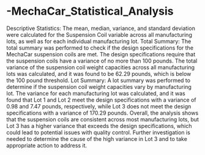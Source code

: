 # -MechaCar_Statistical_Analysis
Descriptive Statistics:
The mean, median, variance, and standard deviation were calculated for the Suspension Coil variable across all manufacturing lots, as well as for each individual manufacturing lot.
Total Summary: The total summary was performed to check if the design specifications for the MechaCar suspension coils are met. The design specifications require that the suspension coils have a variance of no more than 100 pounds. The total variance of the suspension coil weight capacities across all manufacturing lots was calculated, and it was found to be 62.29 pounds, which is below the 100 pound threshold.
Lot Summary: A lot summary was performed to determine if the suspension coil weight capacities vary by manufacturing lot. The variance for each manufacturing lot was calculated, and it was found that Lot 1 and Lot 2 meet the design specifications with a variance of 0.98 and 7.47 pounds, respectively, while Lot 3 does not meet the design specifications with a variance of 170.29 pounds.
Overall, the analysis shows that the suspension coils are consistent across most manufacturing lots, but Lot 3 has a higher variance that exceeds the design specifications, which could lead to potential issues with quality control. Further investigation is needed to determine the cause of the high variance in Lot 3 and to take appropriate action to address it.
